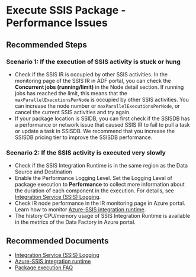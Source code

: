 <properties
  pagetitle="Execute SSIS Package - Performance Issues"
  service="microsoft.datafactory"
  resource="factories"
  ms.author="lianw,meiyl"
  selfhelptype="Generic"
  supporttopicids="32680900"
  resourcetags=""
  productpesids="15613"
  cloudenvironments="public,fairfax,usnat,ussec"
  articleid="datafactory-newtree-ssis-ir-pacakge-execution-performance.md"
  ownershipid="AzureData_DataFactory" />
# Execute SSIS Package - Performance Issues

## **Recommended Steps**

### **Scenario 1: If the execution of SSIS activity is stuck or hung**
* Check if the SSIS IR is occupied by other SSIS activities. In the monitoring page of the SSIS IR in ADF portal, you can check the **Concurrent jobs (running/limit)** in the Node detail section. If running jobs has reached the limit, this means that the `maxParallelExecutionsPerNode` is occupied by other SSIS activities. You can increase the node number or `maxParallelExecutionsPerNode`, or cancel the current SSIS activities and try again.
* If your package location is SSIDB, you can first check if the SSISDB has a performance or network issue that caused SSIS IR to fail to pull a task or update a task in SSISDB. We recommend that you increase the SSISDB pricing tier to improve the SSISDB performance.

### **Scenario 2: If the SSIS activity is executed very slowly**
* Check if the SSIS Integration Runtime is in the same region as the Data Source and Destination
* Enable the Performance Logging Level. Set the Logging Level of package execution to **Performance** to collect more information about the duration of each component in the execution. For details, see [Integration Service (SSIS) Logging](https://docs.microsoft.com/sql/integration-services/performance/integration-services-ssis-logging).
* Check IR node performance in the IR monitoring page in Azure portal. Learn how to monitor [Azure-SSIS integration runtime](https://docs.microsoft.com/azure/data-factory/monitor-integration-runtime#azure-ssis-integration-runtime).
*  The history CPU/memory usage of SSIS Integration Runtime is available in the metrics of the Data Factory in Azure portal.

## **Recommended Documents**

* [Integration Service (SSIS) Logging](https://docs.microsoft.com/sql/integration-services/performance/integration-services-ssis-logging)
* [Azure-SSIS integration runtime](https://docs.microsoft.com/azure/data-factory/monitor-integration-runtime#azure-ssis-integration-runtime)
* [Package execution FAQ](https://docs.microsoft.com/azure/data-factory/ssis-integration-runtime-ssis-activity-faq)
